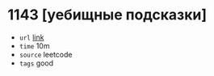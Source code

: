# 1143 [уебищные подсказки]
- `url` [link](https://leetcode.com/problems/longest-common-subsequence/description/?envType=daily-question&envId=2024-01-25)
- `time` 10m
- `source` leetcode
- `tags` good